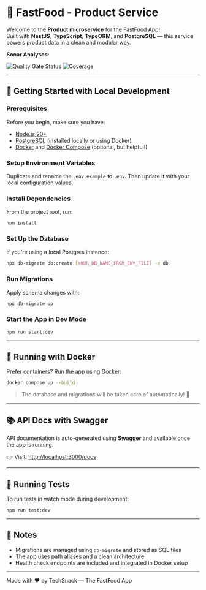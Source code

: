 # 🍔 FastFood - Product Service
Welcome to the **Product microservice** for the FastFood App!  
Built with **NestJS**, **TypeScript**, **TypeORM**, and **PostgreSQL** — this service powers product data in a clean and modular way.


**Sonar Analyses:**

[![Quality Gate Status](https://sonarcloud.io/api/project_badges/measure?project=tech-snack-fiap-soat-tech-challenge_fastfood-product-service&metric=alert_status)](https://sonarcloud.io/summary/new_code?id=tech-snack-fiap-soat-tech-challenge_fastfood-product-service) [![Coverage](https://sonarcloud.io/api/project_badges/measure?project=tech-snack-fiap-soat-tech-challenge_fastfood-product-service&metric=coverage)](https://sonarcloud.io/summary/new_code?id=tech-snack-fiap-soat-tech-challenge_fastfood-product-service)

---

## 🚀 Getting Started with Local Development

### Prerequisites

Before you begin, make sure you have:

- [Node.js 20+](https://nodejs.org/pt/download)
- [PostgreSQL](https://www.postgresql.org/download/) (installed locally or using Docker)
- [Docker](https://docs.docker.com/engine/install/) and [Docker Compose](https://docs.docker.com/compose/install/) (optional, but helpful!)

### Setup Environment Variables

Duplicate and rename the `.env.example` to `.env`. Then update it with your local configuration values.

### Install Dependencies

From the project root, run:

```bash
npm install
```

### Set Up the Database

If you're using a local Postgres instance:

```bash
npx db-migrate db:create [YOUR_DB_NAME_FROM_ENV_FILE] -e db
```

### Run Migrations

Apply schema changes with:

```bash
npx db-migrate up
```

### Start the App in Dev Mode

```bash
npm run start:dev
```

---

## 🐳 Running with Docker

Prefer containers? Run the app using Docker:

```bash
docker compose up --build
```

> The database and migrations will be taken care of automatically! 🙌

---

## 📚 API Docs with Swagger

API documentation is auto-generated using **Swagger** and available once the app is running.

👉 Visit: [http://localhost:3000/docs](http://localhost:3000/docs)

---

## 🧪 Running Tests

To run tests in watch mode during development:

```bash
npm run test:dev
```

---

## 📝 Notes

- Migrations are managed using `db-migrate` and stored as SQL files
- The app uses path aliases and a clean architecture
- Health check endpoints are included and integrated in Docker setup

---

Made with ❤️ by TechSnack — The FastFood App
